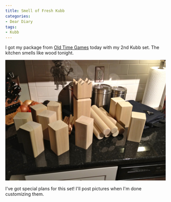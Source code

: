 ```yaml
---
title: Smell of Fresh Kubb
categories:
- Dear Diary
tags:
- Kubb
---
```


I got my package from [Old Time Games](http://www.oldtimegames.com/) today with my 2nd Kubb set. The kitchen smells like wood tonight.

![](/assets/posts/2012/Fresh-Kubb.jpg)

I've got special plans for this set! I'll post pictures when I'm done customizing them.
